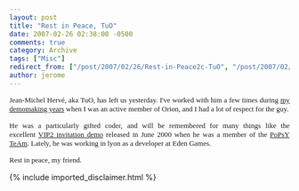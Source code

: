 ```yaml
---
layout: post
title: "Rest in Peace, TuO"
date: 2007-02-26 02:38:00 -0500
comments: true
category: Archive
tags: ["Misc"]
redirect_from: ["/post/2007/02/26/Rest-in-Peace2c-TuO", "/post/2007/02/26/rest-in-peace2c-tuo"]
author: jerome
---
```

<!-- more -->
<p align="justify">
<font face="Verdana" size="2">Jean-Michel Herv&eacute;, aka TuO, has left us yesterday. I&#39;ve worked with him a few times during </font><a href="http://www.pouet.net/groups.php?which=7"><font face="Verdana" size="2">my demomaking years</font></a><font face="Verdana" size="2">&nbsp;when I was an active member of Orion, and I had a lot of respect for the guy.</font>
</p>
<p align="justify">
<font face="Verdana" size="2">He was a particularly gifted coder, and will be remembered for many things like the excellent&nbsp;</font><a href="http://www.pouet.net/prod.php?which=10"><font face="Verdana" size="2">VIP2 invitation demo</font></a><font face="Verdana" size="2">&nbsp;released in June 2000 when he was a member of the <span class="mw-headline"><a href="http://www.pouet.net/groups.php?which=15">PoPsY TeAm</a></span>. Lately, he was working in lyon as a developer at Eden Games.</font>
</p>
<p align="justify">
<font face="Verdana" size="2">Rest in peace, my friend.</font>
</p>

{% include imported_disclaimer.html %}
